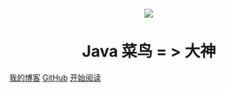 <p align="center">
<img src="https://s2.ax1x.com/2019/03/31/AD5Eng.jpg" width=""/>
</p>

<h1 align="center">Java 菜鸟 = > 大神</h1>

[我的博客](https://blog.csdn.net/qq_43270074)
[GitHub](<https://github.com/freestylefly/javaStudy>)
[开始阅读](#Java语言核心)

